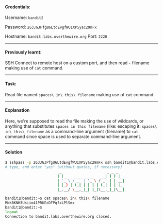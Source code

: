 #### Credentials:
Username: `bandit2`

Password: `263JGJPfgU6LtdEvgfWU1XP5yac29mFx`

Hostname: `bandit.labs.overthewire.org`
Port: `2220`

---
#### Previously learnt:
SSH Connect to remote host on a custom port, and then read `-` filename making use of `cat` command.

---
#### Task:

Read file named `spaces\ in\ this\ filename` making use of `cat` command.

---
#### Explanation

Here, we're supposed to read the file making the use of wildcards, or anything that substitutes `spaces in this filename` (like: escaping it: `spaces\ in\ this\ filename` as a command-line argument (filename) to `cat` command since space is used to separate command-line argument.

---
#### Solution
```bash
$ sshpass -p 263JGJPfgU6LtdEvgfWU1XP5yac29mFx ssh bandit1@bandit.labs.overthewire.org -p 2220
# type, and enter "yes" (without quotes, if necessary)
                         _                     _ _ _
                        | |__   __ _ _ __   __| (_) |_
                        | '_ \ / _` | '_ \ / _` | | __|
                        | |_) | (_| | | | | (_| | | |_
                        |_.__/ \__,_|_| |_|\__,_|_|\__|

bandit1@bandit:~$ cat spaces\ in\ this\ filename
MNk8KNH3Usiio41PRUEoDFPqfxLPlSmx
bandit1@bandit:~$
logout
Connection to bandit.labs.overthewire.org closed.
```
